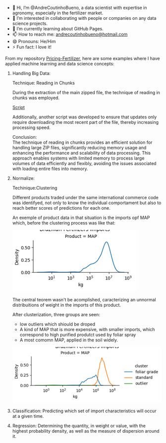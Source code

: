 - 👋 Hi, I’m @AndreCoutinhoBueno, a data scientist with expertise in agronomy, especially in the fertilizer market.
- 👀 I’m interested in collaborating with people or companies on any data science projects.
- 🌱 I’m currently learning about GitHub Pages.
- 📫 How to reach me: andrecoutinhobueno@hotmail.com
- 😄 Pronouns: He/Him
- ⚡ Fun fact: I love it!

From my repository [Pricing-Fertilizer](https://andrecoutinhobueno.github.io/Pricing-Fertilizer/), here are some examples where I have applied machine learning and data science concepts:



1. Handling Big Data:

    Technique: Reading in Chunks

    During the extraction of the main zipped file, the technique of reading in chunks was employed.

    [Script](https://github.com/AndreCoutinhoBueno/Pricing-Fertilizer/blob/main/codes/extra%C3%A7%C3%A3o/Comexstat/IMP_NCM/Baixa_Extrai.ipynb)

    Additionally, another script was developed to ensure that updates only require downloading the most recent part of the file, thereby increasing processing speed.

    Conclusion:  
    The technique of reading in chunks provides an efficient solution for handling large ZIP files, significantly reducing memory usage and enhancing the performance and scalability of data processing. This approach enables systems with limited memory to process large volumes of data efficiently and flexibly, avoiding the issues associated with loading entire files into memory.  



2. Normalize:

    Techinique:Clustering
    
    Different products traded under the same international commerce code was identifyed, not only to know the individual comportament but also to reach better scores of predictions for each one.

    An exemple of product data in that situation is the imports opf MAP which, before the clustering process was like that:

    ![MAP sem normalização](https://github.com/AndreCoutinhoBueno/Pricing-Fertilizer/blob/main/DB/Comexstat/graphs/fertilizers_imports0.png)

    The central teorem wasn't be acomplished, caracterizing an unnormal distribuitions of weight in the imports of this product.

    After clusterization, three groups are seen:
    * low outliers which shiould be droped
    * A kind of MAP that is more expensive, with smaller imports, which correspond to high purified produtct used by foliar spray
    * A most comomn MAP, applied in the soil widely.


    ![MAP com normalização](https://github.com/AndreCoutinhoBueno/Pricing-Fertilizer/blob/main/DB/Comexstat/graphs/fertilizers_imports.png)




3. Classification: Predicting which set of import characteristics will occur at a given time.

4. Regression: Determining the quantity, in weight or value, with the highest probability density, as well as the measure of dispersion around it.
